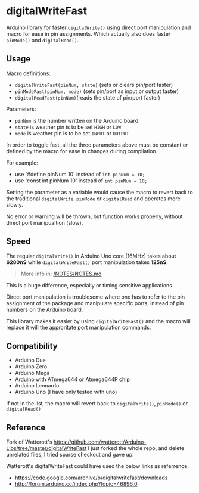 # digitalWriteFast
Arduino library for faster `digitalWrite()` using direct port manipulation and macro for ease in pin assignments. 
Which actually also does faster `pinMode()` and `digitalRead()`.

## Usage
Macro definitions:
* `digitalWriteFast(pinNum, state)` (sets or clears pin/port faster) 
* `pinModeFast(pinNum, mode)` (sets pin/port as input or output faster)
* `digitalReadFast(pinNum)`(reads the state of pin/port faster) 

Parameters:
* `pinNum` is the number written on the Arduino board.
* `state` is weather pin is to be set `HIGH` or `LOW`
* `mode` is weather pin is to be set `INPUT` or `OUTPUT`

In order to toggle fast, all the three parameters above must be constant or defined by the macro for ease in changes during compilation.

For example: 
* use '#define pinNum 10' instead of `int pinNum = 10;`
* use 'const int pinNum 10' instead of `int pinNum = 10;`

Setting the parameter as a variable would cause the macro to revert back to the traditional `digitalWrite`, `pinMode` or `digitalRead` and operates more slowly. 

No error or warning will be thrown, but function works properly, without direct port manipualtion (slow). 

## Speed

The regular `digitalWrite()` in Arduino Uno core (16MHz) takes about **6280nS** while `digitalWriteFast()` port manipulation takes **125nS**.
> More info in: [/NOTES/NOTES.md](/NOTES/NOTES.md)

This is a huge difference, especially or timing sensitive applications.

Direct port manipulation is troublesome where one has to refer to the pin assignment of the package and manipulate specific ports, instead of pin numbers on the Arduino board.

This library makes it easier by using `digitalWriteFast()` and the macro will replace it will the approritate port manipulation commands.

## Compatibility
* Arduino Due
* Arduino Zero
* Arduino Mega
* Arduino with ATmega644 or Atmega644P chip
* Arduino Leonardo
* Arduino Uno (I have only tested with uno)

If not in the list, the macro will revert back to  `digitalWrite()`, `pinMode()` or `digitalRead()`

## Reference
Fork of Watterott's https://github.com/watterott/Arduino-Libs/tree/master/digitalWriteFast
I just forked the whole repo, and delete unrelated files, I tried sparse checkout and gave up.

Watterott's digitalWriteFast could have used the below links as referrence.
* https://code.google.com/archive/p/digitalwritefast/downloads 
* http://forum.arduino.cc/index.php?topic=46896.0
